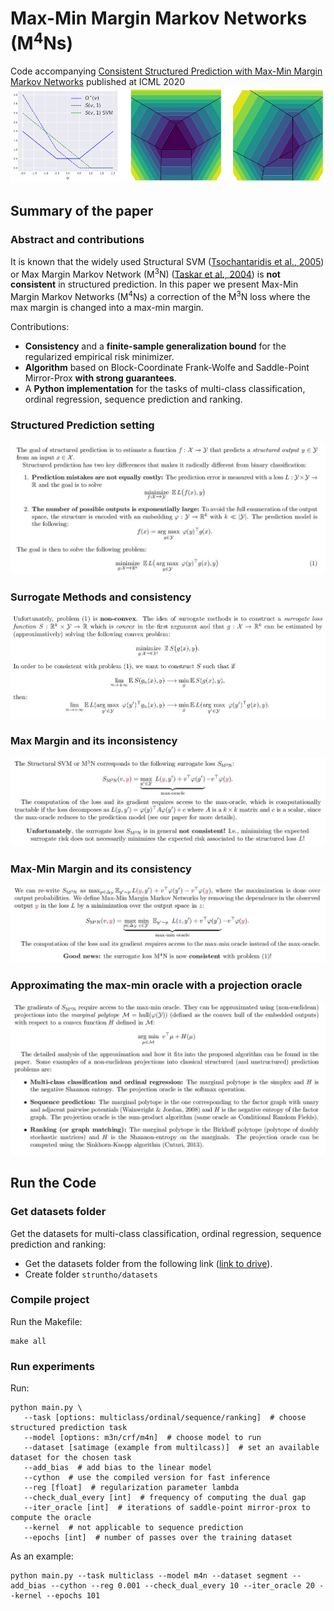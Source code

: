 # Max-Min Margin Markov Networks (M<sup>4</sup>Ns)
Code accompanying [Consistent Structured Prediction with Max-Min Margin Markov Networks](https://arxiv.org/pdf/2007.01012.pdf) published at ICML 2020
![figloss](images/losses.jpg)

## Summary of the paper

### Abstract and contributions

It is known that the widely used Structural SVM ([Tsochantaridis et al., 2005](http://www.jmlr.org/papers/volume6/tsochantaridis05a/tsochantaridis05a.pdf)) or Max Margin Markov Network (M<sup>3</sup>N) ([Taskar et al., 2004](https://papers.nips.cc/paper/2397-max-margin-markov-networks.pdf)) is **not consistent** in structured prediction. In this paper we present Max-Min Margin Markov Networks (M<sup>4</sup>Ns) a correction of the M<sup>3</sup>N loss where the max margin is changed into a max-min margin.

Contributions:
 - **Consistency** and a **finite-sample generalization bound** for the regularized empirical risk minimizer.
 - **Algorithm** based on Block-Coordinate Frank-Wolfe and Saddle-Point Mirror-Prox **with strong guarantees**.
 - A **Python implementation** for the tasks of multi-class classification, ordinal regression, sequence prediction and ranking.

### Structured Prediction setting

![figloss](images/text1.jpg)

### Surrogate Methods and consistency

![figloss](images/text2.jpg)

### Max Margin and its inconsistency

![figloss](images/text3.jpg)

### Max-Min Margin and its consistency

![figloss](images/text4.jpg)

### Approximating the max-min oracle with a projection oracle

![figloss](images/text5.jpg)

## Run the Code

### Get datasets folder 

Get the datasets for multi-class classification, ordinal regression, sequence prediction and ranking:
- Get the datasets folder from the following link ([link to drive](https://drive.google.com/file/d/1auzKzZh-vAaN9JmspEyNnX5rum0HimfR/view?usp=sharing)). 
- Create folder ```struntho/datasets```

### Compile project
Run the Makefile:
```
make all
```

### Run experiments
Run: 
```
python main.py \
   --task [options: multiclass/ordinal/sequence/ranking]  # choose structured prediction task
   --model [options: m3n/crf/m4n]  # choose model to run
   --dataset [satimage (example from multilcass)]  # set an available dataset for the chosen task 
   --add_bias  # add bias to the linear model
   --cython  # use the compiled version for fast inference
   --reg [float]  # regularization parameter lambda
   --check_dual_every [int]  # frequency of computing the dual gap
   --iter_oracle [int]  # iterations of saddle-point mirror-prox to compute the oracle
   --kernel  # not applicable to sequence prediction
   --epochs [int]  # number of passes over the training dataset
```
As an example:
```
python main.py --task multiclass --model m4n --dataset segment --add_bias --cython --reg 0.001 --check_dual_every 10 --iter_oracle 20 --kernel --epochs 101
```
